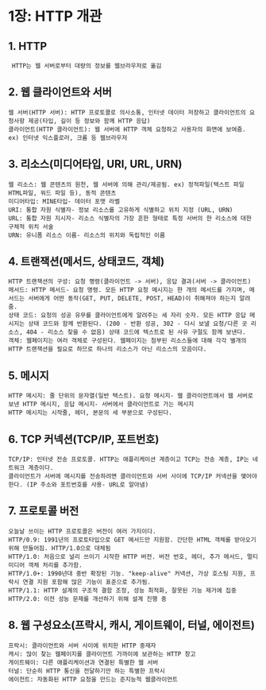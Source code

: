 # 1장: HTTP 개관

## 1. HTTP
     HTTP는 웹 서버로부터 대량의 정보를 웹브라우저로 옮김
## 2. 웹 클라이언트와 서버
    웹 서버(HTTP 서버): HTTP 프로토콜로 의사소통, 인터넷 데이터 저장하고 클라이언트의 요청사항 제공(타입, 길이 등 정보와 함께 HTTP 응답)
    클라이언트(HTTP 클라이언트): 웹 서버에 HTTP 객체 요청하고 사용자의 화면에 보여줌. ex) 인터넷 익스플로러, 크롬 등 웹브라우저
## 3. 리소스(미디어타입, URI, URL, URN)
    웹 리소스: 웹 콘텐츠의 원천, 웹 서버에 의해 관리/제공됨. ex) 정적파일(텍스트 파일 HTML파일, 워드 파일 등), 동적 콘텐츠
    미디어타입: MINE타입- 데이터 포맷 라벨
    URI: 통합 자원 식별자- 정보 리소스를 고유하게 식별하고 위치 지정 (URL, URN)
    URL: 통합 자원 지시자- 리소스 식별자의 가장 흔한 형태로 특정 서버의 한 리소스에 대한 구체적 위치 서술
    URN: 유니폼 리소스 이름- 리소스의 위치와 독립적인 이름
## 4. 트랜잭션(메서드, 상태코드, 객체)
    HTTP 트랜잭션의 구성: 요청 명령(클라이언트 -> 서버), 응답 결과(서버 -> 클라이언트)
    메서드: HTTP 메서드- 요청 명령. 모든 HTTP 요청 메시지는 한 개의 메서드를 가지며, 메서드는 서버에게 어떤 동작(GET, PUT, DELETE, POST, HEAD)이 취해져야 하는지 알려줌.
    상태 코드: 요청의 성공 유무를 클라이언트에게 알려주는 세 자리 숫자. 모든 HTTP 응답 메시지는 상태 코드와 함께 반환된다. (200 - 반환 성공, 302 - 다시 보낼 요청/다른 곳 리소스, 404 - 리소스 찾을 수 없음) 상태 코드에 텍스트로 된 사유 구절도 함께 보낸다.
    객체: 웹페이지는 여러 객체로 구성된다. 웹페이지는 첨부된 리소스들에 대해 각각 별개의 HTTP 트랜잭션을 필요로 하므로 하나의 리소스가 아닌 리소스의 모음이다.
## 5. 메시지
    HTTP 메시지: 줄 단위의 문자열(일반 텍스트). 요청 메시지- 웹 클라이언트에서 웹 서버로 보낸 HTTP 메시지, 응답 메시지- 서버에서 클라이언트로 가는 메시지
    HTTP 메시지는 시작줄, 헤더, 본문의 세 부분으로 구성된다.
## 6. TCP 커넥션(TCP/IP, 포트번호)
    TCP/IP: 인터넷 전송 프로토콜. HTTP는 애플리케이션 계층이고 TCP는 전송 계층, IP는 네트워크 계층이다.
    클라이언트가 서버에 메시지를 전송하려면 클라이언트와 서버 사이에 TCP/IP 커넥션을 맺어야 한다. (IP 주소와 포트번호를 사용- URL로 알아냄)
## 7. 프로토콜 버전
    오늘날 쓰이는 HTTP 프로토콜은 버전이 여러 가지이다.
    HTTP/0.9: 1991년의 프로토타입으로 GET 메서드만 지원함. 간단한 HTML 객체를 받아오기 위해 만들어짐. HTTP/1.0으로 대체됨
    HTTP/1.0: 처음으로 널리 쓰이기 시작한 HTTP 버전. 버전 번호, 헤더, 추가 메서드, 멀티미디어 객체 처리를 추가함.
    HTTP/1.0+: 1990년대 중반 확장된 기능. "keep-alive" 커넥션, 가상 호스팅 지원, 프락시 연결 지원 포함해 많은 기능이 표준으로 추가됨.
    HTTP/1.1: HTTP 설계의 구조적 결함 조정, 성능 최적화, 잘못된 기능 제거에 집중
    HTTP/2.0: 이전 성능 문제를 개선하기 위해 설계 진행 중
## 8. 웹 구성요소(프락시, 캐시, 게이트웨이, 터널, 에이전트)
    프락시: 클라이언트와 서버 사이에 위치한 HTTP 중재자
    캐시: 많이 찾는 웹페이지를 클라이언트 가까이에 보관하는 HTTP 창고
    게이트웨이: 다른 애플리케이션과 연결된 특별한 웹 서버
    터널: 단순히 HTTP 통신을 전달하기만 하는 특별한 프락시
    에이전트: 자동화된 HTTP 요청을 만드는 준지능적 웹클라이언트
    
